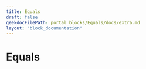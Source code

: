 ```yaml
---
title: Equals
draft: false
geekdocFilePath: portal_blocks/Equals/docs/extra.md
layout: "block_documentation"
---
```

# Equals